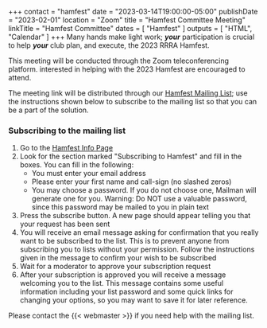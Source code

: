 +++
contact = "hamfest"
date = "2023-03-14T19:00:00-05:00"
publishDate = "2023-02-01"
location = "Zoom"
title = "Hamfest Committee Meeting"
linkTitle = "Hamfest Committee"
dates = [ "Hamfest" ]
outputs = [ "HTML", "Calendar" ]
+++
Many hands make light work; ***your*** participation is crucial to help ***your*** club
plan, and execute, the 2023 RRRA Hamfest.

This meeting will be conducted through the Zoom teleconferencing platform.
interested in helping with the 2023 Hamfest are encouraged to attend.

The meeting link will be distributed through our
[Hamfest Mailing List](https://lists.rrra.org/mailman/listinfo/hamfest); use
the instructions shown below to subscribe to the mailing list so that you can
be a part of the solution.

### Subscribing to the mailing list

1. Go to the [Hamfest Info Page](https://lists.rrra.org/mailman/listinfo/hamfest)
1. Look for the section marked "Subscribing to Hamfest" and fill in the
boxes. You can fill in the following:
    * You must enter your email address
    * Please enter your first name and call-sign (no slashed zeros)
    * You may choose a password. If you do not choose one, Mailman will generate one for you. Warning: Do NOT use a valuable password, since this password may be mailed to you in plain text
1. Press the subscribe button. A new page should appear telling you that your
request has been sent
1. You will receive an email message asking for confirmation that you
really want to be subscribed to the list. This is to prevent anyone
from subscribing you to lists without your permission. Follow the
instructions given in the message to confirm your wish to be subscribed
1. Wait for a moderator to approve your subscription request
1. After your subscription is approved you will receive a message welcoming
you to the list. This message contains some useful information including
your list password and some quick links for changing your options, so
you may want to save it for later reference.

Please contact the {{< webmaster >}} if you need help with the mailing
list.

